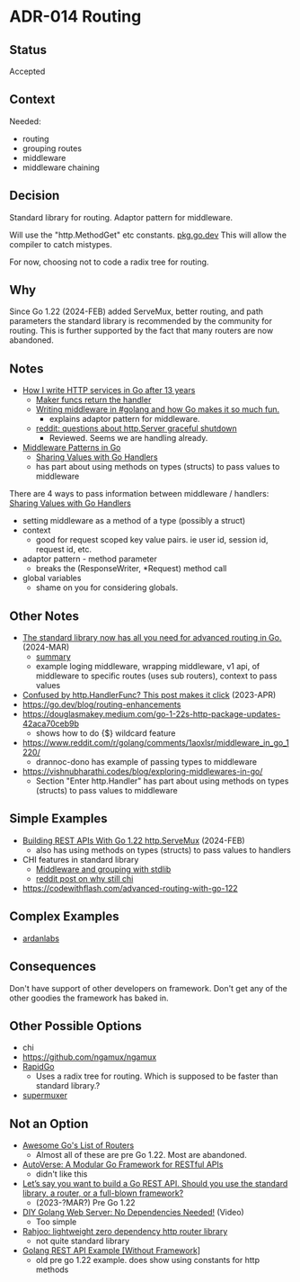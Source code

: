 # ADR-014 Routing

## Status

Accepted

## Context

Needed:
- routing
- grouping routes
- middleware
- middleware chaining

## Decision

Standard library for routing. Adaptor pattern for middleware.

Will use the "http.MethodGet" etc constants.
 [pkg.go.dev](https://pkg.go.dev/net/http#pkg-constants)
This will allow the compiler to catch mistypes.

For now, choosing not to code a radix tree for routing.

## Why

Since Go 1.22 (2024-FEB) added ServeMux, better routing, and path parameters the
standard library is recommended by the community for routing.
This is further supported by the fact that many routers are now abandoned.

## Notes

- [How I write HTTP services in Go after 13 years](https://grafana.com/blog/2024/02/09/how-i-write-http-services-in-go-after-13-years/)
  - [Maker funcs return the handler](https://grafana.com/blog/2024/02/09/how-i-write-http-services-in-go-after-13-years/#maker-funcs-return-the-handler)
  - [Writing middleware in #golang and how Go makes it so much fun.](https://medium.com/@matryer/writing-middleware-in-golang-and-how-go-makes-it-so-much-fun-4375c1246e81)
    - explains adaptor pattern for middleware.
  - [reddit: questions about http.Server graceful shutdown](https://www.reddit.com/r/golang/comments/1jyfu5d/questions_about_httpserver_graceful_shutdown/)
    - Reviewed. Seems we are handling already.
- [Middleware Patterns in Go](https://drstearns.github.io/tutorials/gomiddleware/)
  - [Sharing Values with Go Handlers](https://drstearns.github.io/tutorials/gohandlerctx/)
  -  has part about using methods on types (structs) to pass values to middleware

There are 4 ways to pass information between middleware / handlers:
[Sharing Values with Go Handlers](https://drstearns.github.io/tutorials/gohandlerctx/)
- setting middleware as a method of a type (possibly a struct)
- context
  - good for request scoped key value pairs. ie user id, session id, request id, etc.
- adaptor pattern - method parameter
  - breaks the (ResponseWriter, *Request) method call
- global variables
  - shame on you for considering globals.

## Other Notes

- [The standard library now has all you need for advanced routing in Go.](https://www.youtube.com/watch?v=H7tbjKFSg58&t=8s) (2024-MAR)
  - [summary](https://gist.ly/youtube-summarizer/advanced-http-routing-with-go-122-path-parameters-http-methods-middleware-and-more)
  - example loging middleware, wrapping middleware, v1 api, of middleware to
    specific routes (uses sub routers), context to pass values
- [Confused by http.HandlerFunc? This post makes it click](https://www.willem.dev/articles/http-handler-func/) (2023-APR)
- https://go.dev/blog/routing-enhancements
- https://douglasmakey.medium.com/go-1-22s-http-package-updates-42aca70ceb9b
  - shows how to do {$} wildcard feature 
- https://www.reddit.com/r/golang/comments/1aoxlsr/middleware_in_go_1220/
  - drannoc-dono has example of passing types to middleware
- https://vishnubharathi.codes/blog/exploring-middlewares-in-go/
  - Section "Enter http.Handler" has part about using methods on types (structs) to pass values to middleware

## Simple Examples

- [Building REST APIs With Go 1.22 http.ServeMux](https://shijuvar.medium.com/building-rest-apis-with-go-1-22-http-servemux-2115f242f02b) (2024-FEB)
  - also has using methods on types (structs) to pass values to handlers
- CHI features in standard library
    - [Middleware and grouping with stdlib](https://gist.github.com/alexaandru/747f9d7bdfb1fa35140b359bf23fa820)
    - [reddit post on why still chi](https://www.reddit.com/r/golang/comments/1avn6ih/is_chi_relevant_anymore/)
- https://codewithflash.com/advanced-routing-with-go-122

## Complex Examples

- [ardanlabs](https://github.com/ardanlabs/service/blob/master/app/domain/homeapp/route.go)

## Consequences

Don't have support of other developers on framework. Don't get any of the other goodies the framework has baked in.

## Other Possible Options
- chi
- https://github.com/ngamux/ngamux
- [RapidGo](https://github.com/rwiteshbera/rapidgo)
  - Uses a radix tree for routing. Which is supposed to be faster than standard library.?
- [supermuxer](https://github.com/dbarbosadev/supermuxer)

## Not an Option

- [Awesome Go's List of Routers](https://github.com/avelino/awesome-go?tab=readme-ov-file#routers)
  - Almost all of these are pre Go 1.22. Most are abandoned.
- [AutoVerse: A Modular Go Framework for RESTful APIs](https://github.com/Muga20/Go-Modular-Application)
  - didn't like this
- [Let’s say you want to build a Go REST API. Should you use the standard library, a router, or a full-blown framework?](https://www.reddit.com/r/golang/comments/15y5wiq/lets_say_you_want_to_build_a_go_rest_api_should/)
  - (2023-?MAR?) Pre Go 1.22
- [DIY Golang Web Server: No Dependencies Needed!](https://www.youtube.com/watch?v=eqvDSkuBihs) (Video)
  - Too simple
- [Rahjoo: lightweight zero dependency http router library](https://www.reddit.com/r/golang/comments/1jdmzw5/lightweight_zero_dependency_http_router_library/)
  - not quite standard library
- [Golang REST API Example [Without Framework]](https://golang.cafe/blog/golang-rest-api-example.html)
  - old pre go 1.22 example. does show using constants for http methods